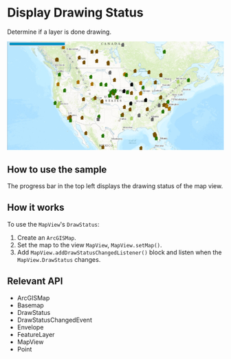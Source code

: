 # Display Drawing Status

Determine if a layer is done drawing.

<img src="DisplayDrawingStatus.png"/>

## How to use the sample

The progress bar in the top left displays the drawing status of the map view.

## How it works

To use the `MapView`'s `DrawStatus`:


  1. Create an `ArcGISMap`.
  2. Set the map to the view `MapView`, `MapView.setMap()`.
  3. Add `MapView.addDrawStatusChangedListener()` block and listen when the `MapView.DrawStatus` changes.


## Relevant API


  * ArcGISMap
  * Basemap
  * DrawStatus
  * DrawStatusChangedEvent
  * Envelope
  * FeatureLayer
  * MapView
  * Point

